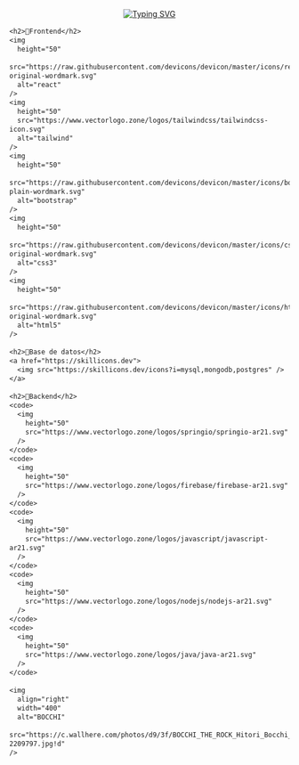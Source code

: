 <!DOCTYPE html>
<html lang="en">
  <head>
    <meta charset="UTF-8" />
    <meta name="viewport" content="width=device-width, initial-scale=1.0" />
    <title>Document</title>
  </head>
  <body>
    <div align="center">
      <a href="https://git.io/typing-svg"
        ><img
          src="https://readme-typing-svg.herokuapp.com?font=Press+Start+2P&size=22&pause=1000&color=EDCE3B&random=false&width=435&lines=Hola%2C+soy+Yeissen"
          alt="Typing SVG"
      /></a>
    </div>

    <h2>🎁Frontend</h2>
    <img
      height="50"
      src="https://raw.githubusercontent.com/devicons/devicon/master/icons/react/react-original-wordmark.svg"
      alt="react"
    />
    <img
      height="50"
      src="https://www.vectorlogo.zone/logos/tailwindcss/tailwindcss-icon.svg"
      alt="tailwind"
    />
    <img
      height="50"
      src="https://raw.githubusercontent.com/devicons/devicon/master/icons/bootstrap/bootstrap-plain-wordmark.svg"
      alt="bootstrap"
    />
    <img
      height="50"
      src="https://raw.githubusercontent.com/devicons/devicon/master/icons/css3/css3-original-wordmark.svg"
      alt="css3"
    />
    <img
      height="50"
      src="https://raw.githubusercontent.com/devicons/devicon/master/icons/html5/html5-original-wordmark.svg"
      alt="html5"
    />

    <h2>🎁Base de datos</h2>
    <a href="https://skillicons.dev">
      <img src="https://skillicons.dev/icons?i=mysql,mongodb,postgres" />
    </a>

    <h2>🎁Backend</h2>
    <code>
      <img
        height="50"
        src="https://www.vectorlogo.zone/logos/springio/springio-ar21.svg"
      />
    </code>
    <code>
      <img
        height="50"
        src="https://www.vectorlogo.zone/logos/firebase/firebase-ar21.svg"
      />
    </code>
    <code>
      <img
        height="50"
        src="https://www.vectorlogo.zone/logos/javascript/javascript-ar21.svg"
      />
    </code>
    <code>
      <img
        height="50"
        src="https://www.vectorlogo.zone/logos/nodejs/nodejs-ar21.svg"
      />
    </code>
    <code>
      <img
        height="50"
        src="https://www.vectorlogo.zone/logos/java/java-ar21.svg"
      />
    </code>

    <img
      align="right"
      width="400"
      alt="BOCCHI"
      src="https://c.wallhere.com/photos/d9/3f/BOCCHI_THE_ROCK_Hitori_Bocchi_guitar_forest_vertical_pink_hair-2209797.jpg!d"
    />
  </body>
</html>

